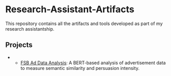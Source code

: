# Research-Assistant-Artifacts

This repository contains all the artifacts and tools developed as part of my research assistantship.

## Projects
- - [FSB Ad Data Analysis](fsb-ad-data-analysis): A BERT-based analysis of advertisement data to measure semantic similarity and persuasion intensity.
